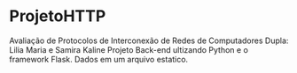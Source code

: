 # ProjetoHTTP
Avaliação de Protocolos de Interconexão de Redes de Computadores
Dupla: Lilia Maria e Samira Kaline
Projeto Back-end ultizando Python e o framework Flask. Dados em um arquivo estatico.
